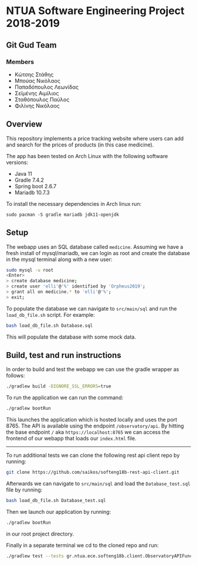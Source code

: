 # NTUA Software Engineering Project 2018-2019

## Git Gud Team
### Members
- Κώτσης Στάθης
- Μπούας Νικόλαος
- Παπαδόπουλος Λεωνίδας
- Σεϊμένης Αιμίλιος
- Σταθόπουλος Παύλος
- Φιλίνης Νικόλαος

## Overview
This repository implements a price tracking website where users can add and search for the prices of products (in this case medicine).

The app has been tested on Arch Linux with the following software versions:
- Java 11
- Gradle 7.4.2
- Spring boot 2.6.7
- Mariadb 10.7.3

To install the necessary dependencies in Arch linux run:

`sudo pacman -S gradle mariadb jdk11-openjdk`

## Setup
The webapp uses an SQL database called `medicine`. Assuming we have a fresh install of mysql/mariadb,
we can login as root and create the database in the mysql terminal along with a new user:
```bash
sudo mysql -u root
<Enter>
> create database medicine;
> create user 'elli'@'%' identified by 'Orpheus2019';
> grant all on medicine.* to 'elli'@'%';
> exit;
```

To populate the database we can navigate to `src/main/sql` and run the `load_db_file.sh` script. For example:
```bash
bash load_db_file.sh Database.sql
````
This will populate the database with some mock data.

## Build, test and run instructions
In order to build and test the webapp we can use the gradle wrapper as follows:
```bash
./gradlew build -DIGNORE_SSL_ERRORS=true
```

To run the application we can run the command:
```bash
./gradlew bootRun
```
This launches the application which is hosted locally and uses the port 8765.
The API is available using the endpoint `/observatory/api`.
By hitting the base endpoint `/` aka `https://localhost:8765`
we can access the frontend of our webapp that loads our `index.html` file.

---

To run additional tests we can clone the following rest api client repo by running:
```bash
git clone https://github.com/saikos/softeng18b-rest-api-client.git
```
Afterwards we can navigate to `src/main/sql` and load the `Database_test.sql` file by running:
```bash
bash load_db_file.sh Database_test.sql
```
Then we launch our application by running:
```bash
./gradlew bootRun
```
in our root project directory.

Finally in a separate terminal we cd to the cloned repo and run:
```bash
./gradlew test --tests gr.ntua.ece.softeng18b.client.ObservatoryAPIFunctionalTest -Dusername=admin -Dpassword=admin123 -Dprotocol=https -DIGNORE_SSL_ERRORS=true -Dhost=localhost -Dport=8765 -Dtest.json=test-data.json
```